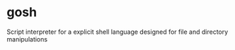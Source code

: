 # gosh
Script interpreter for a explicit shell language designed for file and directory manipulations

